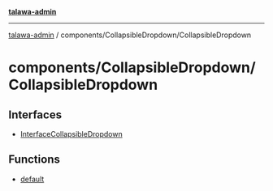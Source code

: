 [**talawa-admin**](../../../README.md)

***

[talawa-admin](../../../README.md) / components/CollapsibleDropdown/CollapsibleDropdown

# components/CollapsibleDropdown/CollapsibleDropdown

## Interfaces

- [InterfaceCollapsibleDropdown](interfaces/InterfaceCollapsibleDropdown.md)

## Functions

- [default](functions/default.md)
